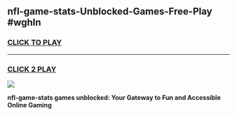 
## nfl-game-stats-Unblocked-Games-Free-Play #wghln
<h3>
<a href="https://us.freeplayer.one?title=nfl-game-stats&ref=9M">CLICK TO PLAY</a></h3>
<hr>

<h3>
<a href="https://us.freeplayer.one?title=nfl-game-stats&ref=9M">CLICK 2 PLAY</a>
  
</h3>

<a href="https://us.freeplayer.one?title=nfl-game-stats&ref=9M"><img src="https://clearcache.store/games.png"></a>


**nfl-game-stats games unblocked: Your Gateway to Fun and Accessible Online Gaming**
